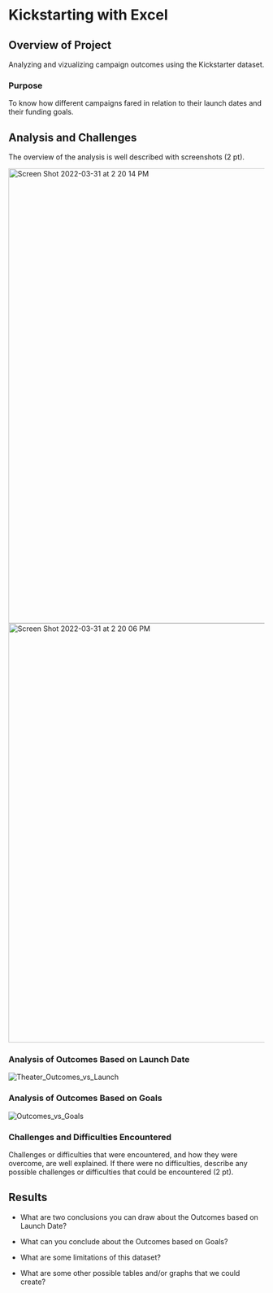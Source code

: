 # Kickstarting with Excel

## Overview of Project
Analyzing and vizualizing campaign outcomes using the Kickstarter dataset. 

### Purpose
To know how different campaigns fared in relation to their launch dates and their funding goals. 

## Analysis and Challenges
The overview of the analysis is well described with screenshots (2 pt).

<img width="895" alt="Screen Shot 2022-03-31 at 2 20 14 PM" src="https://user-images.githubusercontent.com/95447175/161151228-9dc8cfee-9f17-481d-8d8e-707474f4fea1.png">
<img width="825" alt="Screen Shot 2022-03-31 at 2 20 06 PM" src="https://user-images.githubusercontent.com/95447175/161151259-16addc37-6f2e-4318-95b6-448aa6cda9ae.png">

### Analysis of Outcomes Based on Launch Date
![Theater_Outcomes_vs_Launch](https://user-images.githubusercontent.com/95447175/161151006-6723fa3b-ef54-4688-9488-65ad5251c985.png)



### Analysis of Outcomes Based on Goals
![Outcomes_vs_Goals](https://user-images.githubusercontent.com/95447175/161151014-dd760fef-5885-4d4f-8f8f-680adb236193.png)


### Challenges and Difficulties Encountered
Challenges or difficulties that were encountered, and how they were overcome, are well explained. If there were no difficulties, describe any possible challenges or difficulties that could be encountered (2 pt).

## Results

- What are two conclusions you can draw about the Outcomes based on Launch Date?

- What can you conclude about the Outcomes based on Goals?

- What are some limitations of this dataset?

- What are some other possible tables and/or graphs that we could create?
